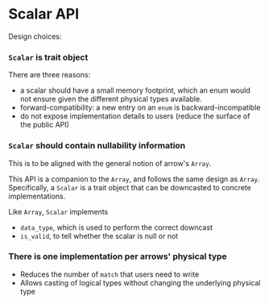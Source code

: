 # Scalar API

Design choices:

### `Scalar` is trait object

There are three reasons:

* a scalar should have a small memory footprint, which an enum would not ensure given the different physical types available.
* forward-compatibility: a new entry on an `enum` is backward-incompatible
* do not expose implementation details to users (reduce the surface of the public API)

### `Scalar` should contain nullability information

This is to be aligned with the general notion of arrow's `Array`.

This API is a companion to the `Array`, and follows the same design as `Array`.
Specifically, a `Scalar` is a trait object that can be downcasted to concrete implementations.

Like `Array`, `Scalar` implements

* `data_type`, which is used to perform the correct downcast
* `is_valid`, to tell whether the scalar is null or not

### There is one implementation per arrows' physical type

* Reduces the number of `match` that users need to write
* Allows casting of logical types without changing the underlying physical type

